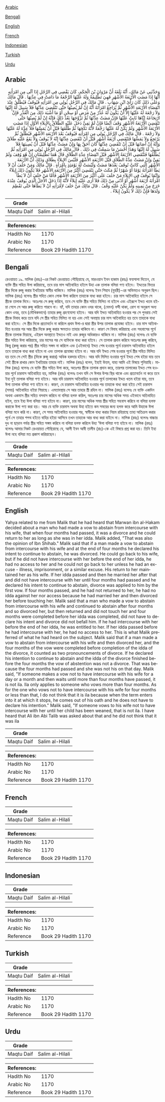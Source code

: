 [Arabic](#arabic)

[Bengali](#bengali)

[English](#english)

[French](#french)

[Indonesian](#indonesian)

[Turkish](#turkish)

[Urdu](#urdu)

## Arabic


<div dir="rtl" lang="ar" style={{fontSize:'larger',backgroundColor:'#f8f9fa',padding:20}}>
وَحَدَّثَنِي عَنْ مَالِكٍ، أَنَّهُ بَلَغَهُ أَنَّ مَرْوَانَ بْنَ الْحَكَمِ، كَانَ يَقْضِي فِي الرَّجُلِ إِذَا آلَى مِنِ امْرَأَتِهِ أَنَّهَا إِذَا مَضَتِ الأَرْبَعَةُ الأَشْهُرِ فَهِيَ تَطْلِيقَةٌ وَلَهُ عَلَيْهَا الرَّجْعَةُ مَا دَامَتْ فِي عِدَّتِهَا ‏.‏ قَالَ مَالِكٌ وَعَلَى ذَلِكَ كَانَ رَأْىُ ابْنِ شِهَابٍ ‏.‏ قَالَ مَالِكٌ فِي الرَّجُلِ يُولِي مِنِ امْرَأَتِهِ فَيُوقَفُ فَيُطَلِّقُ عِنْدَ انْقِضَاءِ الأَرْبَعَةِ الأَشْهُرِ ثُمَّ يُرَاجِعُ امْرَأَتَهُ أَنَّهُ إِنْ لَمْ يُصِبْهَا حَتَّى تَنْقَضِيَ عِدَّتُهَا فَلاَ سَبِيلَ لَهُ إِلَيْهَا وَلاَ رَجْعَةَ لَهُ عَلَيْهَا إِلاَّ أَنْ يَكُونَ لَهُ عُذْرٌ مِنْ مَرَضٍ أَوْ سِجْنٍ أَوْ مَا أَشْبَهَ ذَلِكَ مِنَ الْعُذْرِ فَإِنَّ ارْتِجَاعَهُ إِيَّاهَا ثَابِتٌ عَلَيْهَا فَإِنْ مَضَتْ عِدَّتُهَا ثُمَّ تَزَوَّجَهَا بَعْدَ ذَلِكَ فَإِنَّهُ إِنْ لَمْ يُصِبْهَا حَتَّى تَنْقَضِيَ الأَرْبَعَةُ الأَشْهُرِ وَقَفَ أَيْضًا فَإِنْ لَمْ يَفِئْ دَخَلَ عَلَيْهِ الطَّلاَقُ بِالإِيلاَءِ الأَوَّلِ إِذَا مَضَتِ الأَرْبَعَةُ الأَشْهُرِ وَلَمْ يَكُنْ لَهُ عَلَيْهَا رَجْعَةٌ لأَنَّهُ نَكَحَهَا ثُمَّ طَلَّقَهَا قَبْلَ أَنْ يَمَسَّهَا فَلاَ عِدَّةَ لَهُ عَلَيْهَا وَلاَ رَجْعَةَ ‏.‏ قَالَ مَالِكٌ فِي الرَّجُلِ يُولِي مِنِ امْرَأَتِهِ فَيُوقَفُ بَعْدَ الأَرْبَعَةِ الأَشْهُرِ فَيُطَلِّقُ ثُمَّ يَرْتَجِعُ وَلاَ يَمَسُّهَا فَتَنْقَضِي أَرْبَعَةُ أَشْهُرٍ قَبْلَ أَنْ تَنْقَضِيَ عِدَّتُهَا إِنَّهُ لاَ يُوقَفُ وَلاَ يَقَعُ عَلَيْهِ طَلاَقٌ وَإِنَّهُ إِنْ أَصَابَهَا قَبْلَ أَنْ تَنْقَضِيَ عِدَّتُهَا كَانَ أَحَقَّ بِهَا وَإِنْ مَضَتْ عِدَّتُهَا قَبْلَ أَنْ يُصِيبَهَا فَلاَ سَبِيلَ لَهُ إِلَيْهَا وَهَذَا أَحْسَنُ مَا سَمِعْتُ فِي ذَلِكَ ‏.‏ قَالَ مَالِكٌ فِي الرَّجُلِ يُولِي مِنِ امْرَأَتِهِ ثُمَّ يُطَلِّقُهَا فَتَنْقَضِي الأَرْبَعَةُ الأَشْهُرِ قَبْلَ انْقِضَاءِ عِدَّةِ الطَّلاَقِ قَالَ هُمَا تَطْلِيقَتَانِ إِنْ هُوَ وُقِفَ وَلَمْ يَفِئْ وَإِنْ مَضَتْ عِدَّةُ الطَّلاَقِ قَبْلَ الأَرْبَعَةِ الأَشْهُرِ فَلَيْسَ الإِيلاَءُ بِطَلاَقٍ وَذَلِكَ أَنَّ الأَرْبَعَةَ الأَشْهُرِ الَّتِي كَانَتْ تُوقَفُ بَعْدَهَا مَضَتْ وَلَيْسَتْ لَهُ يَوْمَئِذٍ بِامْرَأَةٍ ‏.‏ قَالَ مَالِكٌ وَمَنْ حَلَفَ أَنْ لاَ يَطَأَ امْرَأَتَهُ يَوْمًا أَوْ شَهْرًا ثُمَّ مَكَثَ حَتَّى يَنْقَضِيَ أَكْثَرُ مِنَ الأَرْبَعَةِ الأَشْهُرِ فَلاَ يَكُونُ ذَلِكَ إِيلاَءً وَإِنَّمَا يُوقَفُ فِي الإِيلاَءِ مَنْ حَلَفَ عَلَى أَكْثَرَ مِنَ الأَرْبَعَةِ الأَشْهُرِ فَأَمَّا مَنْ حَلَفَ أَنْ لاَ يَطَأَ امْرَأَتَهُ أَرْبَعَةَ أَشْهُرٍ أَوْ أَدْنَى مِنْ ذَلِكَ فَلاَ أَرَى عَلَيْهِ إِيلاَءً لأَنَّهُ إِذَا دَخَلَ الأَجَلُ الَّذِي يُوقَفُ عِنْدَهُ خَرَجَ مِنْ يَمِينِهِ وَلَمْ يَكُنْ عَلَيْهِ وَقْفٌ ‏.‏ قَالَ مَالِكٌ مَنْ حَلَفَ لاِمْرَأَتِهِ أَنْ لاَ يَطَأَهَا حَتَّى تَفْطِمَ وَلَدَهَا فَإِنَّ ذَلِكَ لاَ يَكُونُ إِيلاَءً ‏.‏
</div>
<div style={{backgroundColor:'#f8f9fa',padding:20, marginBottom: 10}}><table> <thead> <tr> <th>Grade</th> <th></th> </tr> </thead> <tbody> <tr><td>Maqtu Daif</td><td>Salim al-Hilali</td></tr></tbody></table><table> <thead> <tr> <th>References:</th> <th></th> </tr> </thead> <tbody><tr><td>Hadith No</td><td>1170</td></tr><tr><td>Arabic No</td><td>1170</td></tr><tr><td>Reference</td><td>Book 29 Hadith 1170</td></tr></tbody></table></div>

## Bengali


<div dir="ltr" lang="bn" style={{fontSize:'larger',backgroundColor:'#f8f9fa',padding:20}}>
রেওয়ায়ত ১৯. মালিক (রহঃ)-এর নিকট রেওয়ায়ত পৌছিয়াছে যে, মারওয়ান ইবন হাকাম (রহঃ) ফয়সালা দিতেন, যে ব্যক্তি স্ত্রীর সহিত ঈলা করিয়াছে, তবে চার মাস অতিবাহিত হইলে উহা এক তালাক বলিয়া গণ্য হইবে। ইদ্দতের ভিতর স্ত্রীর দিকে রুজু করার ইখতিয়ার স্বামীর থাকিবে। মালিক (রহঃ) বলেনঃ ইবন শিহাব (যুহরী)-এর অভিমতও অনুরূপ ছিল। মালিক (রহঃ) বলেনঃ স্ত্রীর সহিত কোন লোক ঈলা করিলে তাহাকে বাধ্য করা হইবে। চার মাস অতিবাহিত হইলে সে স্ত্রীকে তালাক দিবে। অতঃপর সে রুজু করিবে, তবে সে ব্যক্তি স্ত্রীর সহিত মিলিত না হইলে এবং এইরূপে ইদ্দত খতম হইয়া গেলে সে আর রুজু করিতে পারবে না। হ্যাঁ, যদি তাহার কোন ওযর থাকে, (যেমন) বন্দী থাকা, রোগ বা অনুরূপ অন্য কোন ওযর, তবে (মৌখিকভাবে) তাহার রুজু গ্রহণযোগ্য হইবে। আর যদি ইদ্দত অতিবাহিত হওয়ার পর সে পুনরায় সেই স্ত্রীকে বিবাহ করে তবে যদি সে স্ত্রীর সহিত মিলিত না হয় এবং সেই অবস্থায় চার মাস অতিবাহিত হয় তবে তাহাকে বাধ্য করা হইবে। সে স্ত্রীর দিকে প্রত্যাবর্তন না করিলে প্রথম ঈলা-র দ্বারা স্ত্রীর উপর তালাক প্রযোজ্য হইবে। চার মাস অতিবাহিত হওয়ার পর আর স্ত্রীর দিকে রুজু করার ক্ষমতাও তাহার থাকিবে না। কারণ সে বিবাহ করিয়াছে এবং সহবাসের পূর্বে স্ত্রীকে তালাক দিয়াছে, এইরূপ অবস্থাতে ইদ্দতও নাই এবং রুজুর অধিকারও থাকিবে না। মালিক (রহঃ) বলেনঃ যে ব্যক্তি স্ত্রীর সহিত ঈলা করিয়াছে, চার মাসের পর সে ব্যক্তিকে বাধ্য করা হইবে। সে তালাক প্রদান করিবে অতঃপর রুজু করিবে, কিন্তু (রুজু করার পর) স্ত্রীর সহিত সঙ্গম না করিলে এবং (এইভাবে) ইদ্দত শেষ হওয়ার পূর্বে চারমাস অতিবাহিত হইলে তবে তাহাকে বাধ্য করা হইবে না এবং তালাক প্রযোজ্য হইবে না। আর যদি ইদ্দত শেষ হওয়ার পূর্বে স্ত্রীর সহিত মিলিত হয় তবে সে সেই স্ত্রীর (দিকে রুজু করার) অধিক হকদার হইবে। আর যদি মিলিত হওয়ার পূর্বে ইদ্দত শেষ হইয়া যায় তবে সেই স্ত্রীকে রাখার কোন ইখতিয়ার তাহার নাই। মালিক (রহঃ) বলেন, ইহাই উত্তম, যাহা আমি এই বিষয়ে শুনিয়াছি। মালিক (রহঃ) বলেনঃ যে ব্যক্তি স্ত্রীর সহিত ঈলা করে, অতঃপর স্ত্রীকে তালাক প্রদান করে, তারপর তালাকের ইদ্দত শেষ হওয়ার পূর্বে চারমাস অতিবাহিত হয়, মালিক (রহঃ) বলেনঃ তখন যদি সে ঈলার উপর স্থির থাকে এবং প্রত্যাবর্তন না করে তবে ইহা দুই তালাক বলিয়া গণ্য হইবে। আর যদি চারমাস অতিবাহিত হওয়ার পূর্বে তালাকের ইদ্দত খতম হইয়া যায়, তবে ঈলা তালাক বলিয়া গণ্য হইবে না। কারণ, যে চারমাস অতিবাহিত হওয়ার পর তাহাকে বাধ্য করা হইত সেই চারমাস (সময়) অতিবাহিত হইয়া গিয়াছে। এমতাবস্থায় সে আর তাহার স্ত্রী রহিল না। মালিক (রহঃ) বলেনঃ যে ব্যক্তি একদিন অথবা একমাস স্ত্রীর সহিত বসবাস করিবে না বলিয়া হলফ করিল, অতঃপর চার মাসের অধিক সময় এইভাবে অতিবাহিত হইল, তবে ইহা ঈলা বলিয়া গণ্য হইবে না। কারণ, চার মাসের অধিক সময় স্ত্রীর সহিত সহবাস করিবে না বলিয়া হলফ করাকে ঈলা গণ্য করা হয়। আর যে ব্যক্তি চারমাস অথবা উহা হইতে কম সময়ের জন্য হলফ করে আমি উহাকে ঈলা বলিয়া মনে করি না। কারণ, সে সময় অতিবাহিত হওয়ার পর, স্বামীকে বাধ্য করার নিয়ম রহিয়াছে তাহা অতিক্রম করার পূর্বে সে তাহার শপথ হইতে বাহির হইয়া আসিবে তখন তাহাকে আর বাধ্য করা যাইবে না। মালিক (রহঃ) বলেনঃ বাচ্চার দুধ না ছাড়ান পর্যন্ত স্ত্রীর সহিত সঙ্গম করিবে না বলিয়া হলফ করিলে উহা ‘ঈলা বলিয়া গণ্য হইবে না। মালিক (রহঃ) বলেনঃ আমার নিকট রেওয়ায়ত পৌছিয়াছে যে, আলী ইবন আবী তালীব (রাঃ)-কে এই বিষয়ে প্রশ্ন করা হয়। তিনি ইহা ঈলা নহে বলিয়া মত প্রকাশ করিয়াছেন।
</div>
<div style={{backgroundColor:'#f8f9fa',padding:20, marginBottom: 10}}><table> <thead> <tr> <th>Grade</th> <th></th> </tr> </thead> <tbody> <tr><td>Maqtu Daif</td><td>Salim al-Hilali</td></tr></tbody></table><table> <thead> <tr> <th>References:</th> <th></th> </tr> </thead> <tbody><tr><td>Hadith No</td><td>1170</td></tr><tr><td>Arabic No</td><td>1170</td></tr><tr><td>Reference</td><td>Book 29 Hadith 1170</td></tr></tbody></table></div>

## English


<div dir="ltr" lang="en" style={{fontSize:'larger',backgroundColor:'#f8f9fa',padding:20}}>
Yahya related to me from Malik that he had heard that Marwan ibn al-Hakam decided about a man who had made a vow to abstain from intercourse with his wife, that when four months had passed, it was a divorce and he could return to her as long as she was in her idda. Malik added, "That was also the opinion of Ibn Shihab." Malik said that if a man made a vow to abstain from intercourse with his wife and at the end of four months he declared his intent to continue to abstain, he was divorced. He could go back to his wife, but if he did not have intercourse with her before the end of her idda, he had no access to her and he could not go back to her unless he had an excuse - illness, imprisonment, or a similar excuse. His return to her maintained her as his wife. If her idda passed and then he married her after that and did not have intercourse with her until four months had passed and he declared his intent to continue to abstain, divorce was applied to him by the first vow. If four months passed, and he had not returned to her, he had no idda against her nor access because he had married her and then divorced her before touching her. Malik said that a man who made a vow to abstain from intercourse with his wife and continued to abstain after four months and so divorced her, but then returned and did not touch her and four months were completed before her idda was completed, did not have to declare his intent and divorce did not befall him. If he had intercourse with her before the end of her idda, he was entitled to her. If her idda passed before he had intercourse with her, he had no access to her. This is what Malik preferred of what he had heard on the subject. Malik said that if a man made a vow to abstain from intercourse with his wife and then divorced her, and the four months of the vow were completed before completion of the idda of the divorce, it counted as two pronouncements of divorce. If he declared his intention to continue to abstain and the idda of the divorce finished before the four months the vow of abstention was not a divorce. That was because the four months had passed and she was not his on that day. Malik said, "If someone makes a vow not to have intercourse with his wife for a day or a month and then waits until more than four months have passed, it is not ila. Ila only applies to someone who vows more than four months. As for the one who vows not to have intercourse with his wife for four months or less than that, I do not think that it is ila because when the term enters into it at which it stops, he comes out of his oath and he does not have to declare his intention." Malik said, "If someone vows to his wife not to have intercourse with her until her child has been weaned, that is not ila. I have heard that Ali ibn Abi Talib was asked about that and he did not think that it was ila
</div>
<div style={{backgroundColor:'#f8f9fa',padding:20, marginBottom: 10}}><table> <thead> <tr> <th>Grade</th> <th></th> </tr> </thead> <tbody> <tr><td>Maqtu Daif</td><td>Salim al-Hilali</td></tr></tbody></table><table> <thead> <tr> <th>References:</th> <th></th> </tr> </thead> <tbody><tr><td>Hadith No</td><td>1170</td></tr><tr><td>Arabic No</td><td>1170</td></tr><tr><td>Reference</td><td>Book 29 Hadith 1170</td></tr></tbody></table></div>

## French


<div dir="ltr" lang="fr" style={{fontSize:'larger',backgroundColor:'#f8f9fa',padding:20}}>

</div>
<div style={{backgroundColor:'#f8f9fa',padding:20, marginBottom: 10}}><table> <thead> <tr> <th>Grade</th> <th></th> </tr> </thead> <tbody> <tr><td>Maqtu Daif</td><td>Salim al-Hilali</td></tr></tbody></table><table> <thead> <tr> <th>References:</th> <th></th> </tr> </thead> <tbody><tr><td>Hadith No</td><td>1170</td></tr><tr><td>Arabic No</td><td>1170</td></tr><tr><td>Reference</td><td>Book 29 Hadith 1170</td></tr></tbody></table></div>

## Indonesian


<div dir="ltr" lang="id" style={{fontSize:'larger',backgroundColor:'#f8f9fa',padding:20}}>

</div>
<div style={{backgroundColor:'#f8f9fa',padding:20, marginBottom: 10}}><table> <thead> <tr> <th>Grade</th> <th></th> </tr> </thead> <tbody> <tr><td>Maqtu Daif</td><td>Salim al-Hilali</td></tr></tbody></table><table> <thead> <tr> <th>References:</th> <th></th> </tr> </thead> <tbody><tr><td>Hadith No</td><td>1170</td></tr><tr><td>Arabic No</td><td>1170</td></tr><tr><td>Reference</td><td>Book 29 Hadith 1170</td></tr></tbody></table></div>

## Turkish


<div dir="ltr" lang="tr" style={{fontSize:'larger',backgroundColor:'#f8f9fa',padding:20}}>

</div>
<div style={{backgroundColor:'#f8f9fa',padding:20, marginBottom: 10}}><table> <thead> <tr> <th>Grade</th> <th></th> </tr> </thead> <tbody> <tr><td>Maqtu Daif</td><td>Salim al-Hilali</td></tr></tbody></table><table> <thead> <tr> <th>References:</th> <th></th> </tr> </thead> <tbody><tr><td>Hadith No</td><td>1170</td></tr><tr><td>Arabic No</td><td>1170</td></tr><tr><td>Reference</td><td>Book 29 Hadith 1170</td></tr></tbody></table></div>

## Urdu


<div dir="rtl" lang="ur" style={{fontSize:'larger',backgroundColor:'#f8f9fa',padding:20}}>

</div>
<div style={{backgroundColor:'#f8f9fa',padding:20, marginBottom: 10}}><table> <thead> <tr> <th>Grade</th> <th></th> </tr> </thead> <tbody> <tr><td>Maqtu Daif</td><td>Salim al-Hilali</td></tr></tbody></table><table> <thead> <tr> <th>References:</th> <th></th> </tr> </thead> <tbody><tr><td>Hadith No</td><td>1170</td></tr><tr><td>Arabic No</td><td>1170</td></tr><tr><td>Reference</td><td>Book 29 Hadith 1170</td></tr></tbody></table></div>